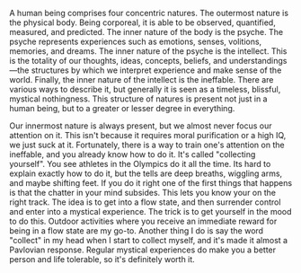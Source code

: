 A human being comprises four concentric natures. The outermost nature is the physical body. Being corporeal, it is able to be observed, quantified, measured, and predicted. The inner nature of the body is the psyche. The psyche represents experiences such as emotions, senses, volitions, memories, and dreams. The inner nature of the psyche is the intellect. This is the totality of our thoughts, ideas, concepts, beliefs, and understandings—the structures by which we interpret experience and make sense of the world. Finally, the inner nature of the intellect is the ineffable. There are various ways to describe it, but generally it is seen as a timeless, blissful, mystical nothingness. This structure of natures is present not just in a human being, but to a greater or lesser degree in everything.

Our innermost nature is always present, but we almost never focus our attention on it. This isn't because it requires moral purification or a high IQ, we just suck at it. Fortunately, there is a way to train one's attention on the ineffable, and you already know how to do it. It's called "collecting yourself". You see athletes in the Olympics do it all the time. Its hard to explain exactly how to do it, but the tells are deep breaths, wiggling arms, and maybe shifting feet. If you do it right one of the first things that happens is that the chatter in your mind subsides. This lets you know your on the right track. The idea is to get into a flow state, and then surrender control and enter into a mystical experience. The trick is to get yourself in the mood to do this. Outdoor activities where you receive an immediate reward for being in a flow state are my go-to. Another thing I do is say the word "collect" in my head when I start to collect myself, and it's made it almost a Pavlovian response. Regular mystical experiences do make you a better person and life tolerable, so it's definitely worth it.









